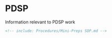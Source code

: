 # PDSP
 Information relevant to PDSP work

```markdown
<!-- include: Procedures/Mini-Preps SOP.md -->